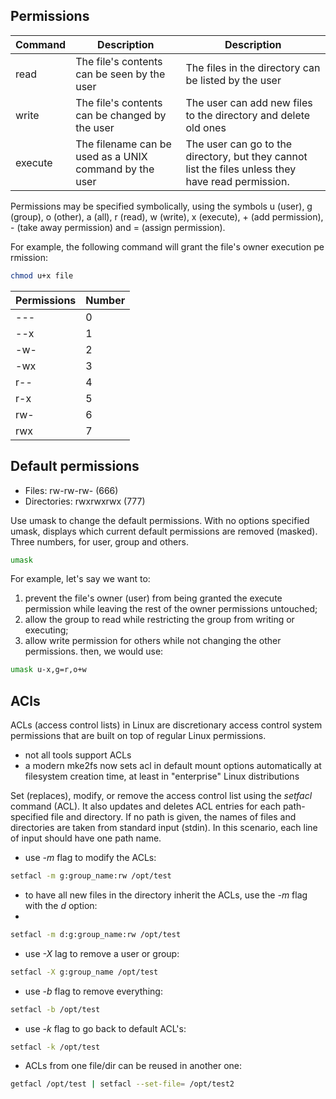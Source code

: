 <h2>Permissions</h2>

| Command | Description | Description |
| --- | --- | --- |
| read | The file's contents can be seen by the user | The files in the directory can be listed by the user |
| write | The file's contents can be changed by the user | The user can add new files to the directory and delete old ones |
| execute | The filename can be used as a UNIX command by the user | The user can go to the directory, but they cannot list the files unless they have read permission. |

Permissions may be specified symbolically, using the symbols u (user), g (group), o (other), a (all), r (read), w (write), x (execute), + (add permission), - (take away permission) and = (assign permission).

For example, the following command will grant the file's owner execution permission:

```bash
chmod u+x file
```

| Permissions | Number |
| --- | --- |
| --- | 0 |
| --x | 1 |
| -w- | 2 |
| -wx | 3 |
| r-- | 4 |
| r-x | 5 |
| rw- | 6 |
| rwx | 7 |

<h2>Default permissions</h2>

* Files: rw-rw-rw- (666)
* Directories: rwxrwxrwx (777)

Use umask to change the default permissions. With no options specified umask, displays which current default permissions are removed (masked).
Three numbers, for user, group and others.

```bash
umask
```

For example, let's say we want to:

1. prevent the file's owner (user) from being granted the execute permission while leaving the rest of the owner permissions untouched;
2. allow the group to read while restricting the group from writing or executing;
3. allow write permission for others while not changing the other permissions.
then, we would use:

```bash
umask u-x,g=r,o+w
```

<h2>ACls</h2>
ACLs (access control lists) in Linux are discretionary access control system permissions that are built on top of regular Linux permissions.

* not all tools support ACLs
* a modern mke2fs now sets acl in default mount options automatically at filesystem creation time, at least in "enterprise" Linux distributions

Set (replaces), modify, or remove the access control list using the <i>setfacl</i> command (ACL). It also updates and deletes ACL entries for each path-specified file and directory. If no path is given, the names of files and directories are taken from standard input (stdin). In this scenario, each line of input should have one path name.

* use <i>-m</i> flag to modify the ACLs:

```bash
setfacl -m g:group_name:rw /opt/test
```

* to have all new files in the directory inherit the ACLs, use the <i>-m</i> flag with the <i>d</i> option:
* 
```bash
setfacl -m d:g:group_name:rw /opt/test
```

* use <i>-X</i> lag to remove a user or group:

```bash
setfacl -X g:group_name /opt/test
```

* use <i>-b</i> flag to remove everything: 

```bash
setfacl -b /opt/test
```

* use <i>-k</i> flag to go back to default ACL's: 

```bash
setfacl -k /opt/test
```

* ACLs from one file/dir can be reused in another one:

```bash
getfacl /opt/test | setfacl --set-file= /opt/test2
```
